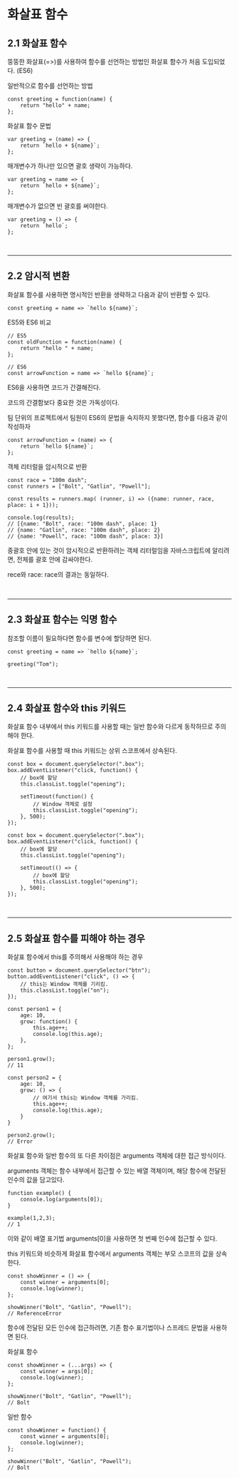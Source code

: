 # 화살표 함수

## 2.1 화살표 함수

뚱뚱한 화살표(=>)를 사용하여 함수를 선언하는 방법인 화살표 함수가 처음 도입되었다. (ES6)

일반적으로 함수를 선언하는 방법
```
const greeting = function(name) {
    return "hello" + name;
};
```

화살표 함수 문법
```
var greeting = (name) => {
    return `hello + ${name}`;
};
```

매개변수가 하나만 있으면 괄호 생략이 가능하다.
```
var greeting = name => {
    return `hello + ${name}`;
};
```

매개변수가 없으면 빈 괄호를 써야한다.
```
var greeting = () => {
    return `hello`;
};
```

<br>

---

## 2.2 암시적 변환

화살표 함수를 사용하면 명시적인 반환을 생략하고 다음과 같이 반환할 수 있다.
```
const greeting = name => `hello ${name}`;
```

ES5와 ES6 비교
```
// ES5
const oldFunction = function(name) {
    return "hello " + name;
};

// ES6
const arrowFunction = name => `hello ${name}`;
```

ES6을 사용하면 코드가 간결해진다.

코드의 간결함보다 중요한 것은 가독성이다. 

팀 단위의 프로젝트에서 팀원이 ES6의 문법을 숙지하지 못했다면, 함수를 다음과 같이 작성하자

```
const arrowFunction = (name) => {
    return `hello ${name}`;
};
```

객체 리터럴을 암시적으로 반환
```
const race = "100m dash";
const runners = ["Bolt", "Gatlin", "Powell"];

const results = runners.map( (runner, i) => ({name: runner, race, place: i + 1}));

console.log(results);
// [{name: "Bolt", race: "100m dash", place: 1}
// {name: "Gatlin", race: "100m dash", place: 2}
// {name: "Powell", race: "100m dash", place: 3}]
```

중괄호 안에 있는 것이 암시적으로 반환하려는 객체 리터럴임을 자바스크립트에 알리려면, 전체를 괄호 안에 감싸야한다.

rece와 race: race의 결과는 동일하다.

<br>

---

## 2.3 화살표 함수는 익명 함수

참조할 이름이 필요하다면 함수를 변수에 할당하면 된다.
```
const greeting = name => `hello ${name}`;

greeting("Tom");
```

<br>

---

## 2.4 화살표 함수와 this 키워드

화살표 함수 내부에서 this 키워드를 사용할 때는 일반 함수와 다르게 동작하므로 주의해야 한다.

화살표 함수를 사용할 때 this 키워드는 상위 스코프에서 상속된다.

```
const box = document.querySelector(".box");
box.addEventListener("click, function() {
    // box에 할당
    this.classList.toggle("opening");

    setTimeout(function() {
        // Window 객체로 설정
        this.classList.toggle("opening");
    }, 500);
});
```

```
const box = document.querySelector(".box");
box.addEventListener("click, function() {
    // box에 할당
    this.classList.toggle("opening");

    setTimeout(() => {
        // box에 할당
        this.classList.toggle("opening");
    }, 500);
});
```

<br>

---

## 2.5 화살표 함수를 피해야 하는 경우

화살표 함수에서 this를 주의해서 사용해야 하는 경우
```
const button = document.querySelector("btn");
button.addEventListener("click", () => {
    // this는 Window 객체를 기리킴.
    this.classList.toggle("on");
});
```

```
const person1 = {
    age: 10,
    grow: function() {
        this.age++;
        console.log(this.age);
    },
};

person1.grow();
// 11

const person2 = {
    age: 10,
    grow: () => {
        // 여기서 this는 Window 객체를 가리킴.
        this.age++;
        console.log(this.age);
    }
}

person2.grow();
// Error
```

화살표 함수와 일반 함수의 또 다른 차이점은 arguments 객체에 대한 접근 방식이다.

arguments 객체는 함수 내부에서 접근할 수 있는 배열 객체이며, 해당 함수에 전달된 인수의 값을 담고있다.

```
function example() {
    console.log(arguments[0]);
}

example(1,2,3);
// 1
```

이와 같이 배열 표기법 arguments[0]을 사용하면 첫 번째 인수에 접근할 수 있다.

this 키워드와 비슷하게 화살표 함수에서 arguments 객체는 부모 스코프의 값을 상속한다.

```
const showWinner = () => {
    const winner = arguments[0];
    console.log(winner);
};

showWinner("Bolt", "Gatlin", "Powell");
// ReferenceError
```

함수에 전달된 모든 인수에 접근하려면, 기존 함수 표기법이나 스프레드 문법을 사용하면 된다.

화살표 함수
```
const showWinner = (...args) => {
    const winner = args[0];
    console.log(winner);
};

showWinner("Bolt", "Gatlin", "Powell");
// Bolt
```

일반 함수
```
const showWinner = function() {
    const winner = arguments[0];
    console.log(winner);
};

showWinner("Bolt", "Gatlin", "Powell");
// Bolt
```
